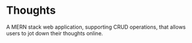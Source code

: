 # Thoughts
A MERN stack web application, supporting CRUD operations, that allows users to jot down their thoughts online.
